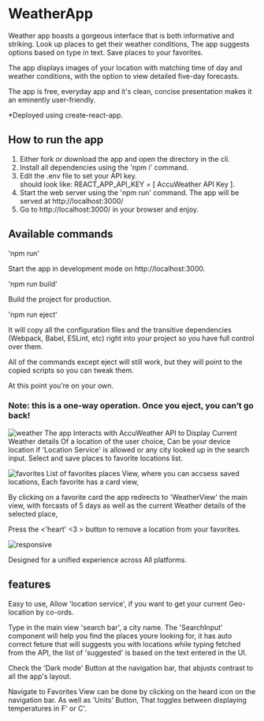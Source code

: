 # WeatherApp 
Weather app boasts a gorgeous interface that is both informative and striking.
Look up places to get their weather conditions,
The app suggests options based on type in text.
Save places to your favorites.

The app displays images of your location with matching time of day and weather conditions, 
with the option to view detailed five-day forecasts.

The app is free, everyday app and it's clean, concise presentation makes it an eminently user-friendly.

*Deployed using create-react-app.

## How to run the app 
1.  Either fork or download the app and open the directory in the cli.
2.  Install all dependencies using the 'npm i' command.
3.  Edit the .env file to set your API key.  
    should look like:
    REACT_APP_API_KEY = [ AccuWeather API Key ].
4.  Start the web server using the 'npm run' command. The app will be served at http://localhost:3000/
5.  Go to http://localhost:3000/ in your browser and enjoy.


## Available commands
'npm run'

Start the app in development mode on http://localhost:3000.

'npm run build'

Build the project for production.

'npm run eject'

It will copy all the configuration files and the transitive dependencies (Webpack, Babel, ESLint, etc) right into your project so you have full control over them. 

All of the commands except eject will still work, 
but they will point to the copied scripts so you can tweak them.

At this point you’re on your own.
### Note: this is a one-way operation. Once you eject, you can’t go back!


![weather](https://user-images.githubusercontent.com/65711940/139273773-e7f4bc2c-d1ff-49a9-9221-7be7f8934dcb.jpeg)
The app Interacts with AccuWeather API to Display Current Weather details
Of a location of the user choice, Can be your device location if 'Location Service' is allowed or any city looked up in the search input.
Select and save places to favorite locations list.

![favorites](https://user-images.githubusercontent.com/65711940/139273180-39edd1a1-1dff-474c-afcf-f01eaf3d3268.jpeg)
List of favorites places View, where you can accsess saved locations,
Each favorite has a card view, 

By clicking on a favorite card the app redirects to 'WeatherView' the main view,
with forcasts of 5 days as well as the current Weather details of the selected place, 

Press the <'heart' <3 > button to remove a location from your favorites.

![responsive](https://user-images.githubusercontent.com/65711940/139274038-93ea97a6-27b4-4a88-b0ac-4695009d4da6.jpeg)

Designed for a unified experience across All platforms.

## features

Easy to use, 
Allow 'location service', if you want to get your current Geo-location by co-ords.

Type in the main view 'search bar', a city name.
The 'SearchInput' component will help you find the places youre looking for,
it has auto correct feture that will suggests you with locations while typing fetched from the API, the list of 'suggested' is based on the text entered in the UI.

Check the 'Dark mode' Button at the navigation bar, 
that abjusts contrast to all the app's layout. 

Navigate to Favorites View can be done by clicking on the heard icon on the navigation bar.
As well as 'Units' Button, That toggles between displaying temperatures in F' or C'.

